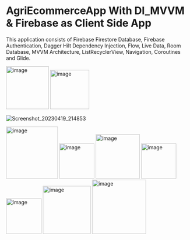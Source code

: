 # AgriEcommerceApp With DI_MVVM & Firebase as Client Side App

This application consists of Firebase Firestore Database, Firebase Authentication, Dagger Hilt Dependency Injection, Flow, Live Data, Room Database, MVVM Architecture, ListRecyclerView, Navigation, Coroutines and Glide. 

<img width="117" alt="image" src="https://user-images.githubusercontent.com/114451935/233236667-9fa3fd6a-5a65-4d66-9d8f-0fc427526422.png">

<img width="107" alt="image" src="https://user-images.githubusercontent.com/114451935/233236574-1cc97582-87d4-4a08-8462-7d08f0dda063.png">

![Screenshot_20230419_214853](https://user-images.githubusercontent.com/114451935/233237021-e241ddc5-d786-4ba2-b1d0-84a794f06fef.png)

<img width="142" alt="image" src="https://user-images.githubusercontent.com/114451935/233237102-eee81836-b7e3-4f21-9ca2-2bc524d04b01.png">
<img width="96" alt="image" src="https://user-images.githubusercontent.com/114451935/233237174-ec81e0cd-d1b5-4210-8254-e639d876abcc.png">
<img width="121" alt="image" src="https://user-images.githubusercontent.com/114451935/233237408-6b2d3eab-64f8-4b7d-9162-269cb874276e.png">
<img width="96" alt="image" src="https://user-images.githubusercontent.com/114451935/233237207-017dcd37-9e29-42ef-81aa-c7f2b86215f0.png">
<img width="97" alt="image" src="https://user-images.githubusercontent.com/114451935/233237229-587663c4-e879-46db-a7b3-9a048d947212.png">

<img width="131" alt="image" src="https://user-images.githubusercontent.com/114451935/233237313-7beb5d8f-842d-4e46-be4c-54dda9e274ae.png">

<img width="148" alt="image" src="https://user-images.githubusercontent.com/114451935/233237378-64b73966-d44e-4797-8c49-13469337ada2.png">


